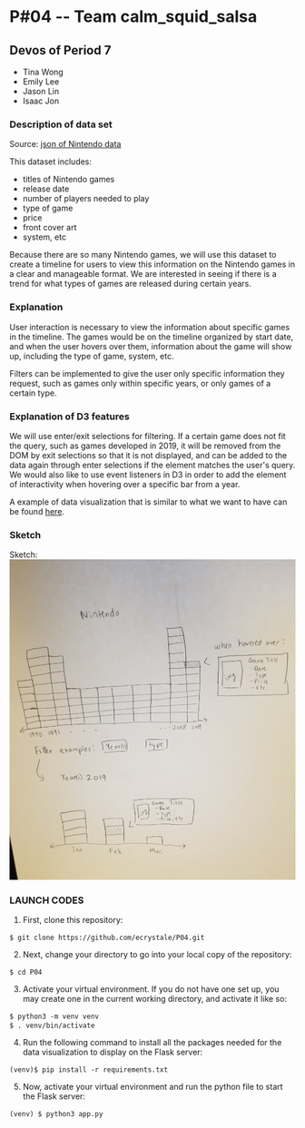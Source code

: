 # P#04 -- Team calm_squid_salsa

## Devos of Period 7
* Tina Wong
* Emily Lee
* Jason Lin
* Isaac Jon

### Description of data set
Source: [json of Nintendo data](https://www.nintendo.com/json/content/get/filter/game?limit=400)

This dataset includes:
- titles of Nintendo games
- release date
- number of players needed to play
- type of game
- price
- front cover art
- system, etc

Because there are so many Nintendo games, we will use this dataset to create a timeline for users to view this information on the Nintendo games in a clear and manageable format. We are interested in seeing if there is a trend for what types of games are released during certain years.

### Explanation
User interaction is necessary to view the information about specific games in the timeline. The games would be on the timeline organized by start date, and when the user hovers over them, information about the game will show up, including the type of game, system, etc.

Filters can be implemented to give the user only specific information they request, such as games only within specific years, or only games of a certain type.

### Explanation of D3 features
We will use enter/exit selections for filtering. If a certain game does not fit the query, such as games developed in 2019, it will be removed from the DOM by exit selections so that it is not displayed, and can be added to the data again through enter selections if the element matches the user's query. We would also like to use event listeners in D3 in order to add the element of interactivity when hovering over a specific bar from a year.

A example of data visualization that is similar to what we want to have can be found [here](http://guernica.museoreinasofia.es/cronologia/en/).

### Sketch
Sketch:
![alt text](sketch.jpg "Title")

### LAUNCH CODES
1. First, clone this repository:
```
$ git clone https://github.com/ecrystale/P04.git
```
2. Next, change your directory to go into your local copy of the repository:
```
$ cd P04
```
3. Activate your virtual environment. If you do not have one set up, you may create one in the current working directory, and activate it like so:
```
$ python3 -m venv venv
$ . venv/bin/activate
```
4. Run the following command to install all the packages needed for the data visualization to display on the Flask server:
```
(venv)$ pip install -r requirements.txt
```
5. Now, activate your virtual environment and run the python file to start the Flask server:
```
(venv) $ python3 app.py
```
